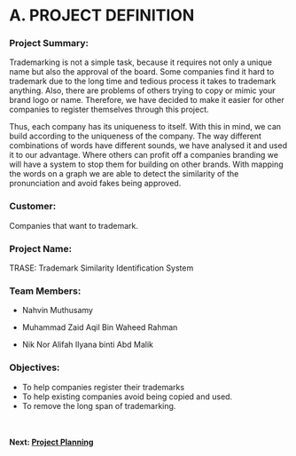 # A. PROJECT DEFINITION
### Project Summary:
Trademarking is not a simple task, because it requires not only a unique name but also the approval of the board. Some companies find it hard to trademark due to the long time and tedious process it takes to trademark anything. Also, there are problems of others trying to copy or mimic your brand logo or name. Therefore, we have decided to make it easier for other companies to register themselves through this project.

Thus, each company has its uniqueness to itself. With this in mind, we can build according to the uniqueness of the company. The way different combinations of words have different sounds, we have analysed it and used it to our advantage. Where others can profit off a companies branding we will have a system to stop them for building on  other brands. With mapping the words on a graph we are able to detect the similarity of the pronunciation and avoid fakes being approved.


### Customer:
Companies that want to trademark.


### Project Name:
TRASE: Trademark Similarity Identification System


### Team Members:
- Nahvin Muthusamy

- Muhammad Zaid Aqil Bin Waheed Rahman

- Nik Nor Alifah Ilyana binti Abd Malik


### Objectives:
- To help companies register their trademarks
- To help existing companies avoid being copied and used.
- To remove the long span of trademarking.

<br><br>
**Next: [Project Planning](https://github.com/Nahvin00/TRASE-Trademark-Similarity-Identification/edit/main/PMP/B_PROJECT_PLANNING.md)**
